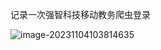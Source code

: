 记录一次强智科技移动教务爬虫登录

![image-20231104103814635](C:\Users\23937\AppData\Roaming\Typora\typora-user-images\image-20231104103814635.png)